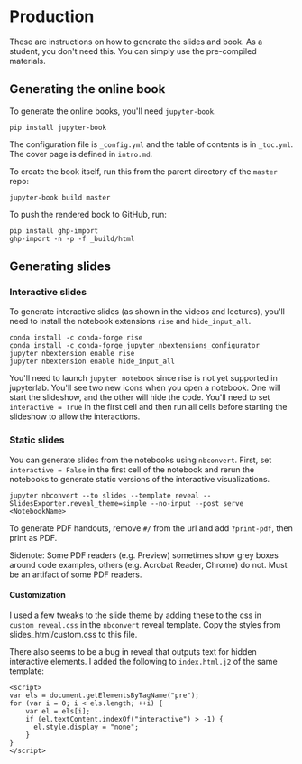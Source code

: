 # Production
These are instructions on how to generate the slides and book. As a student, you don't need this. You can simply use the pre-compiled materials.

## Generating the online book
To generate the online books, you'll need `jupyter-book`.

```
pip install jupyter-book
```

The configuration file is `_config.yml` and the table of contents is in `_toc.yml`. The cover page is defined in `intro.md`.

To create the book itself, run this from the parent directory of the `master` repo:

```
jupyter-book build master
```

To push the rendered book to GitHub, run:

```
pip install ghp-import
ghp-import -n -p -f _build/html
```


## Generating slides
### Interactive slides
To generate interactive slides (as shown in the videos and lectures), you'll need to install the notebook extensions `rise` and `hide_input_all`.

```
conda install -c conda-forge rise
conda install -c conda-forge jupyter_nbextensions_configurator
jupyter nbextension enable rise
jupyter nbextension enable hide_input_all
```

You'll need to launch `jupyter notebook` since rise is not yet supported in jupyterlab. You'll see two new icons when you open a notebook. One will start the slideshow, and the other will hide the code. You'll need to set `interactive = True` in the first cell and then run all cells before starting the slideshow to allow the interactions.

### Static slides
You can generate slides from the notebooks using `nbconvert`. First, set `interactive = False` in the first cell of the notebook and rerun the notebooks to generate static versions of the interactive visualizations.

```
jupyter nbconvert --to slides --template reveal --SlidesExporter.reveal_theme=simple --no-input --post serve <NotebookName>
```

To generate PDF handouts, remove `#/` from the url and add `?print-pdf`, then print as PDF. 

Sidenote: Some PDF readers (e.g. Preview) sometimes show grey boxes around code examples, others (e.g. Acrobat Reader, Chrome) do not. Must be an artifact of some PDF readers.

#### Customization
I used a few tweaks to the slide theme by adding these to the css in `custom_reveal.css` in the `nbconvert` reveal template. Copy the styles from slides_html/custom.css to this file.

There also seems to be a bug in reveal that outputs text for hidden interactive elements. I added the following to `index.html.j2` of the same template:

```
<script>
var els = document.getElementsByTagName("pre");
for (var i = 0; i < els.length; ++i) {
    var el = els[i];
    if (el.textContent.indexOf("interactive") > -1) {
      el.style.display = "none";
    }
}
</script>
```

